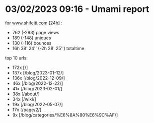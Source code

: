 # 03/02/2023 09:16 - Umami report
for www.shifeiti.com [24h] :

 - 762 (-293) page views
 - 189 (-148) uniques
 - 130 (-116) bounces
 - 16h 38' 24'' (-2h 28' 25'') totaltime


top 10 urls:
 - 172x [/]
 - 137x [/blog/2023-01-12/]
 - 136x [/blog/2022-12-09/]
 - 46x [/blog/2022-12-22/]
 - 41x [/blog/2023-02-01/]
 - 38x [/about/]
 - 34x [/wiki/]
 - 19x [/blog/2022-05-07/]
 - 17x [/page/2/]
 - 9x [/blog/categories/%E6%8A%80%E6%9C%AF/]


